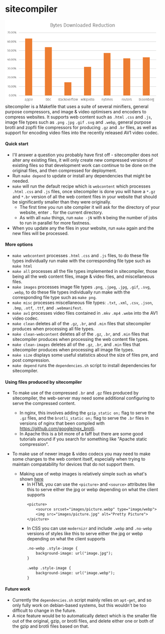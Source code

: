 # sitecompiler
![](https://raw.githubusercontent.com/badcf00d/sitecompiler/master/Benchmark.png)
sitecompiler is a Makefile that uses a suite of several minifiers, general purpose compressors, and image & video optimisers and encoders to compress websites. It supports web content such as `.html` `.css` and `.js`, image file types such as `.png` `.jpg` `.gif` `.svg` and `.webp`, general purpose brotli and zopfli file compressors for producing `.gz` and `.br` files, as well as support for encoding video files into the recently released AV1 video codec. 

#### Quick start
 - I'll answer a question you probably have first off - sitecompiler does not alter any existing files, it will only create new compressed versions of existing files so that development work can continue to be done on the original files, and then compressed for deployment.  
 - Run `make depend` to update or install any dependencies that might be needed.
 - `make` will run the default recipe which is `webcontent` which processes `.html` `.css` and `.js` files, once sitecompiler is done you will have a `*.gz` and `*.br` version of all the web content files in your website that should be significantly smaller than they were originally. 
   - The first time you run site compiler it will ask for the directory of your website, enter `.` for the current directory.
   - As with all `make` things, run `make -jN` with `N` being the number of jobs to run in parallel for more fastness.
 - When you update any the files in your website, run `make` again and the new files will be processed.


#### More options
 - `make webcontent` processes `.html` `.css` and `.js` files, to do these file types individually run make with the corresponding file type such as `make html`
 - `make all` processes all the file types implemented in sitecompiler, those being all the web content files, image & video files, and miscellaneous files.
 - `make images` processes image file types `.png`, `.jpeg`, `.jpg`, `.gif`, `.svg`, `.webp`, to do these file types individually run make with the corresponding file type such as `make png`.
 - `make misc` processes miscellaneous file types: `.txt`, `.xml`, `.csv`, `.json`, `.bmp`, `.otf`, `.ttf`, and `.webmanifest`.
 - `make av1` processes video files contained in `.mkv` `.mp4` `.webm` into the AV1 video codec.
 - `make clean` deletes all of the `.gz`, `.br`, and `.min` files that sitecompiler produces when processing all file types.
 - `make clean-webcontent` deletes all of the `.gz`, `.br`, and `.min` files that sitecompiler produces when processing the web content file types.
 - `make clean-images` deletes all of the `.gz`, `.br`, and `.min` files that sitecompiler produces when processing all image file types.
 - `make size` displays some useful statistics about the size of files pre, and post compression.
 - `make depend` runs the `dependencies.sh` script to install dependencies for sitecompiler.
 
 

 #### Using files produced by sitecompiler
 - To make use of the compressed `.br` and `.gz` files produced by sitecompiler, the web-server may need some additional configuring to serve the compressed content. 
   - In nginx, this involves adding the `gzip_static on;` flag to serve the `.gz` files, and the `brotli_static on;` flag to serve the `.br` files in versions of nginx that been compiled with https://github.com/google/ngx_brotli. 
   - In Apache this is a bit more of a faff but there are some good tutorials around if you search for something like "Apache static compression".

 - To make use of newer image & video codecs you may need to make some changes to the web content itself, especially when trying to maintain compatability for devices that do not support them.
   - Making use of webp images is relatively simple such as what's shown [here](https://css-tricks.com/using-webp-images/)
     - In HTML you can use the `<picture>` and `<source>` attributes like this to serve either the jpg or webp depending on what the client supports
       ```
       <picture>
           <source srcset="images/picture.webp" type="image/webp">
           <img src="images/picture.jpg" alt="Pretty Picture"> 
       </picture> 
       ```
     - In CSS you can use `modernizr` and include `.webp` and `.no-webp` versions of styles like this to serve either the jpg or webp depending on what the client supports
       ```
       .no-webp .style-image {
           background-image: url("image.jpg");
       }

       .webp .style-image {
           background-image: url("image.webp");
       }
       ```
#### Future work
 - Currently the `dependencies.sh` script mainly relies on `apt-get`, and so only fully work on debian-based systems, but this wouldn't be too difficult to change in the future.
 - A nice feature would be to automatically detect which is the smaller file out of the original, gzip, or brotli files, and delete either one or both of the gzip and brotli files based on that.
